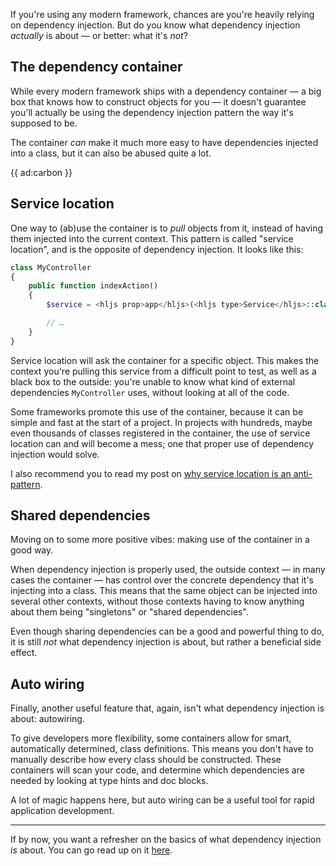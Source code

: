 If you're using any modern framework, chances are you're heavily relying on dependency injection. But do you know what dependency injection _actually_ is about — or better: what it's _not_? 

## The dependency container

While every modern framework ships with a dependency container — a big box that knows how to construct objects for you — it doesn't guarantee you'll actually be using the dependency injection pattern the way it's supposed to be.

The container _can_ make it much more easy to have dependencies injected into a class, but it can also be abused quite a lot.

{{ ad:carbon }}

## Service location

One way to (ab)use the container is to _pull_ objects from it, instead of having them injected into the current context. This pattern is called "service location", and is the opposite of dependency injection. It looks like this:

```php
class MyController
{
    public function indexAction()
    {
        $service = <hljs prop>app</hljs>(<hljs type>Service</hljs>::class);

        // …        
    }
}
``` 

Service location will ask the container for a specific object. This makes the context you're pulling this service from a difficult point to test, as well as a black box to the outside: you're unable to know what kind of external dependencies `MyController` uses, without looking at all of the code.

Some frameworks promote this use of the container, because it can be simple and fast at the start of a project. In projects with hundreds, maybe even thousands of classes registered in the container, the use of service location can and will become a mess; one that proper use of dependency injection would solve.

I also recommend you to read my post on [why service location is an anti-pattern](*/blog/service-locator-anti-pattern).

## Shared dependencies

Moving on to some more positive vibes: making use of the container in a good way.

When dependency injection is properly used, the outside context — in many cases the container — has control over the concrete dependency that it's injecting into a class. This means that the same object can be injected into several other contexts, without those contexts having to know anything about them being "singletons" or "shared dependencies".

Even though sharing dependencies can be a good and powerful thing to do, it is still _not_ what dependency injection is about, but rather a beneficial side effect.

## Auto wiring

Finally, another useful feature that, again, isn't what dependency injection is about: autowiring.

To give developers more flexibility, some containers allow 
for smart, automatically determined, class definitions. 
This means you don't have to manually describe how every class should be constructed.
These containers will scan your code, and determine which dependencies are needed
by looking at type hints and doc blocks.

A lot of magic happens here, but auto wiring can be a useful tool for rapid application development.

---

If by now, you want a refresher on the basics of what dependency injection _is_ about. You can go read up on it [here](*/blog/dependency-injection-for-beginners).
